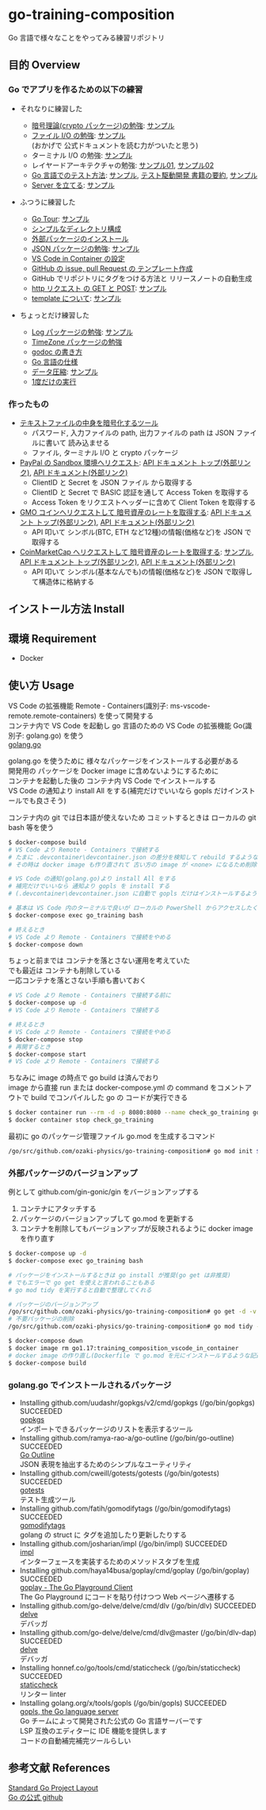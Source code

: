 # go-training-composition
Go 言語で様々なことをやってみる練習リポジトリ

## 目的 Overview
### Go でアプリを作るための以下の練習

- それなりに練習した  
  - [暗号理論(crypto パッケージ)の勉強](./docs/cryptography_memo.md): [サンプル](./trainingCrypto)  
  - [ファイル I/O の勉強](./docs/ioFile_memo.md): [サンプル](./trainingIo/ioFile.go)  
    (おかげで 公式ドキュメントを読む力がついたと思う)  
  - ターミナル I/O の勉強: [サンプル](./trainingIo/ioTerminal.go)  
  - レイヤードアーキテクチャの勉強: [サンプル01](./ddd01), [サンプル02](./ddd02)  
  - [Go 言語でのテスト方法](./docs/test_memo.md): [サンプル](./pkg03), [テスト駆動開発 書籍の要約](./docs/tdd_summary.md), [サンプル](./trainingTest)  
  - [Server を立てる](./docs/web_service.md): [サンプル](./webServer/webServer.go)  


- ふつうに練習した  
  - [Go Tour](./docs/go_tour.md): [サンプル](./goTour)  
  - [シンプルなディレクトリ構成](./docs/directory_memo.md)  
  - [外部パッケージのインストール](./docs/go_module.md)  
  - [JSON パッケージの勉強](./docs/json_memo.md): [サンプル](./trainingJson)  
  - [VS Code in Container の設定](./.devcontainer/devcontainer.json)  
  - [GitHub の issue, pull Request の テンプレート作成](./.github)  
  - GitHub でリポジトリにタグをつける方法と リリースノートの自動生成  
  - [http リクエスト の GET と POST](./docs/http_memo.md): [サンプル](./trainingWebScraping)  
  - [template について](./docs/web_template.md): [サンプル](./webServer/webTemplate.go)  

- ちょっとだけ練習した  
  - [Log パッケージの勉強](./docs/err_memo.md): [サンプル](./utils/util.go)  
  - [TimeZone パッケージの勉強](./trainingTimeZone)  
  - [godoc の書き方](./docs/godoc_memo.md)  
  - [Go 言語の仕様](./docs/effective_go.md)  
  - [データ圧縮](./docs/compress_memo.md): [サンプル](./trainingCompress)  
  - [1度だけの実行](docs/once_memo.md)

### 作ったもの

- [テキストファイルの中身を暗号化するツール](./fileCrypto/use.go)  
  - パスワード, 入力ファイルの path, 出力ファイルの path は JSON ファイルに書いて 読み込ませる  
  - ファイル, ターミナル I/O と crypto パッケージ  
- [PayPal の Sandbox 環境へリクエスト](./trainingWebScraping/paypal.go): [API ドキュメント トップ(外部リンク)](https://developer.paypal.com/home/), [API ドキュメント(外部リンク)](https://developer.paypal.com/docs/checkout/advanced/integrate)  
  - ClientID と Secret を JSON ファイル から取得する  
  - ClientID と Secret で BASIC 認証を通して Access Token を取得する  
  - Access Token をリクエストヘッダーに含めて Client Token を取得する  
- [GMO コインへリクエストして 暗号資産のレートを取得する](./trainingWebScraping/gmoCoin.go): [API ドキュメント トップ(外部リンク)](https://api.coin.z.com/docs/#outline), [API ドキュメント(外部リンク)](https://api.coin.z.com/docs/#ticker)  
  - API 叩いて シンボル(BTC, ETH など12種)の情報(価格など)を JSON で取得する  
- [CoinMarketCap へリクエストして 暗号資産のレートを取得する](./docs/CoinMarketCap_api_memo.md): [サンプル](./requestCoinMarketCap), [API ドキュメント トップ(外部リンク)](https://coinmarketcap.com/api/), [API ドキュメント(外部リンク)](https://coinmarketcap.com/api/documentation/v1#section/Standards-and-Conventions)  
  - API 叩いて シンボル(基本なんでも)の情報(価格など)を JSON で取得して構造体に格納する  


## インストール方法 Install

## 環境 Requirement
- Docker

## 使い方 Usage
VS Code の拡張機能 Remote - Containers(識別子: ms-vscode-remote.remote-containers) を使って開発する  
コンテナ内で VS Code を起動し go 言語のための VS Code の拡張機能 Go(識別子: golang.go) を使う  
[golang.go](https://marketplace.visualstudio.com/items?itemName=golang.Go)  

golang.go を使うために 様々なパッケージをインストールする必要がある  
開発用の パッケージを Docker image に含めないようにするために  
コンテナを起動した後の コンテナ内 VS Code でインストールする  
VS Code の通知より install All をする(補完だけでいいなら gopls だけインストールでも良さそう)  

コンテナ内の git では日本語が使えないため コミットするときは ローカルの git bash 等を使う  
```bash
$ docker-compose build
# VS Code より Remote - Containers で接続する
# たまに .devcontainer\devcontainer.json の差分を検知して rebuild するような通知が来る
# その時は docker image も作り直されて 古い方の image が <none> になるため削除する

# VS Code の通知(golang.go)より install All をする
# 補完だけでいいなら 通知より gopls を install する
# (.devcontainer\devcontainer.json に自動で gopls だけはインストールするようにしてあるから すぐ終わるはず)

# 基本は VS Code 内のターミナルで良いが ローカルの PowerShell からアクセスしたくなった場合
$ docker-compose exec go_training bash

# 終えるとき
# VS Code より Remote - Containers で接続をやめる
$ docker-compose down
```

ちょっと前までは コンテナを落とさない運用を考えていた  
でも最近は コンテナも削除している  
一応コンテナを落とさない手順も書いておく  
```bash
# VS Code より Remote - Containers で接続する前に
$ docker-compose up -d
# VS Code より Remote - Containers で接続する

# 終えるとき
# VS Code より Remote - Containers で接続をやめる
$ docker-compose stop
# 再開するとき
$ docker-compose start
# VS Code より Remote - Containers で接続する
```

ちなみに image の時点で go build は済んでおり  
image から直接 run または docker-compose.yml の command をコメントアウトで build でコンパイルした go の コードが実行できる  
```bash
$ docker container run --rm -d -p 8080:8080 --name check_go_training go1.17:training_composition_vscode_in_container
$ docker container stop check_go_training
```

最初に go のパッケージ管理ファイル go.mod を生成するコマンド  
```bash
/go/src/github.com/ozaki-physics/go-training-composition# go mod init $REPOSITORY
```

### 外部パッケージのバージョンアップ
例として github.com/gin-gonic/gin をバージョンアップする  
1. コンテナにアタッチする
2. パッケージのバージョンアップして go.mod を更新する
3. コンテナを削除してもバージョンアップが反映されるように docker image を作り直す

```bash
$ docker-compose up -d
$ docker-compose exec go_training bash

# パッケージをインストールするときは go install が推奨(go get は非推奨)
# でもエラーで go get を使えと言われることもある
# go mod tidy を実行すると自動で整理してくれる

# パッケージのバージョンアップ
/go/src/github.com/ozaki-physics/go-training-composition# go get -d -v -u github.com/gin-gonic/gin
# 不要パッケージの削除
/go/src/github.com/ozaki-physics/go-training-composition# go mod tidy -v

$ docker-compose down
$ docker image rm go1.17:training_composition_vscode_in_container
# docker image の作り直し(Dockerfile で go.mod を元にインストールするような記述があるから)
$ docker-compose build
```

### golang.go でインストールされるパッケージ
- Installing github.com/uudashr/gopkgs/v2/cmd/gopkgs (/go/bin/gopkgs) SUCCEEDED  
[gopkgs](https://github.com/uudashr/gopkgs)  
インポートできるパッケージのリストを表示するツール  
- Installing github.com/ramya-rao-a/go-outline (/go/bin/go-outline) SUCCEEDED  
[Go Outline](https://github.com/ramya-rao-a/go-outline)  
JSON 表現を抽出するためのシンプルなユーティリティ  
- Installing github.com/cweill/gotests/gotests (/go/bin/gotests) SUCCEEDED  
[gotests](https://github.com/cweill/gotests)  
テスト生成ツール  
- Installing github.com/fatih/gomodifytags (/go/bin/gomodifytags) SUCCEEDED  
[gomodifytags](https://github.com/fatih/gomodifytags)  
golang の struct に タグを追加したり更新したりする  
- Installing github.com/josharian/impl (/go/bin/impl) SUCCEEDED  
[impl](https://github.com/josharian/impl)  
インターフェースを実装するためのメソッドスタブを生成  
- Installing github.com/haya14busa/goplay/cmd/goplay (/go/bin/goplay) SUCCEEDED  
[goplay - The Go Playground Client](https://github.com/haya14busa/goplay)  
The Go Playground にコードを貼り付けつつ Web ページへ遷移する  
- Installing github.com/go-delve/delve/cmd/dlv (/go/bin/dlv) SUCCEEDED  
[delve](https://github.com/go-delve/delve)  
デバッガ  
- Installing github.com/go-delve/delve/cmd/dlv@master (/go/bin/dlv-dap) SUCCEEDED  
[delve](https://github.com/go-delve/delve)  
デバッガ  
- Installing honnef.co/go/tools/cmd/staticcheck (/go/bin/staticcheck) SUCCEEDED  
[staticcheck](https://pkg.go.dev/honnef.co/go/tools/staticcheck)  
リンター linter  
- Installing golang.org/x/tools/gopls (/go/bin/gopls) SUCCEEDED  
[gopls, the Go language server](https://pkg.go.dev/golang.org/x/tools/gopls)  
Go チームによって開発された公式の Go 言語サーバーです  
LSP 互換のエディターに IDE 機能を提供します  
コードの自動補完補完ツールらしい  

## 参考文献 References
[Standard Go Project Layout](https://github.com/golang-standards/project-layout/blob/master/README_ja.md)  
[Go の公式 github](https://github.com/golang/go)

